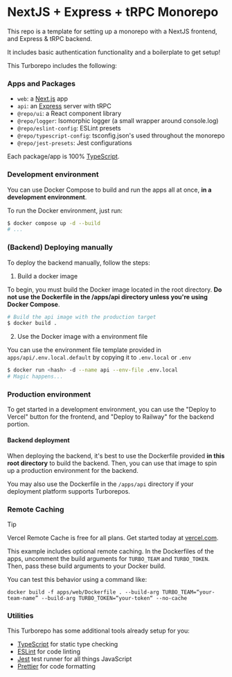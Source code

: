 # NextJS + Express + tRPC Monorepo

This repo is a template for setting up a monorepo with a NextJS frontend, and Express & tRPC backend.

It includes basic authentication functionality and a boilerplate to get setup!

This Turborepo includes the following:

### Apps and Packages

- `web`: a [Next.js](https://nextjs.org/) app
- `api`: an [Express](https://expressjs.com/) server with tRPC
- `@repo/ui`: a React component library
- `@repo/logger`: Isomorphic logger (a small wrapper around console.log)
- `@repo/eslint-config`: ESLint presets
- `@repo/typescript-config`: tsconfig.json's used throughout the monorepo
- `@repo/jest-presets`: Jest configurations

Each package/app is 100% [TypeScript](https://www.typescriptlang.org/).

### Development environment

You can use Docker Compose to build and run the apps all at once, **in a development environment**.

To run the Docker environment, just run:

```bash
$ docker compose up -d --build
# ...
```

### (Backend) Deploying manually

To deploy the backend manually, follow the steps:

1. Build a docker image

To begin, you must build the Docker image located in the root directory. **Do not use the Dockerfile in the /apps/api directory unless you're using Docker Compose**.

```bash
# Build the api image with the production target
$ docker build .
```

2. Use the Docker image with a environment file

You can use the environment file template provided in `apps/api/.env.local.default` by copying it to `.env.local` or `.env`

```bash
$ docker run <hash> -d --name api --env-file .env.local
# Magic happens...
```

### Production environment

To get started in a development environment, you can use the "Deploy to Vercel" button for the frontend,
and "Deploy to Railway" for the backend portion.

#### Backend deployment

When deploying the backend, it's best to use the Dockerfile provided **in this root directory** to build the backend.
Then, you can use that image to spin up a production environment for the backend.

You may also use the Dockerfile in the `/apps/api` directory if your deployment platform supports Turborepos.

### Remote Caching

> [!TIP]
> Vercel Remote Cache is free for all plans. Get started today at [vercel.com](https://vercel.com/signup?/signup?utm_source=remote-cache-sdk&utm_campaign=free_remote_cache).

This example includes optional remote caching. In the Dockerfiles of the apps, uncomment the build arguments for `TURBO_TEAM` and `TURBO_TOKEN`. Then, pass these build arguments to your Docker build.

You can test this behavior using a command like:

`docker build -f apps/web/Dockerfile . --build-arg TURBO_TEAM=“your-team-name” --build-arg TURBO_TOKEN=“your-token“ --no-cache`

### Utilities

This Turborepo has some additional tools already setup for you:

- [TypeScript](https://www.typescriptlang.org/) for static type checking
- [ESLint](https://eslint.org/) for code linting
- [Jest](https://jestjs.io) test runner for all things JavaScript
- [Prettier](https://prettier.io) for code formatting
